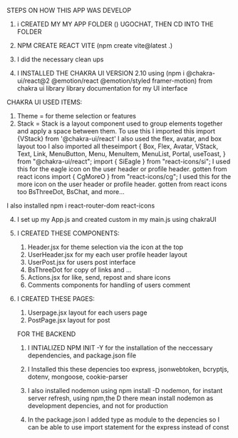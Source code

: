 STEPS ON HOW THIS APP WAS DEVELOP

1. i CREATED MY MY APP FOLDER ()
   UGOCHAT, THEN CD INTO THE FOLDER

2. NPM CREATE REACT VITE (npm create vite@latest .)

3. I did the necessary clean ups

4. I INSTALLED THE CHAKRA UI VERSION 2.10 using (npm i @chakra-ui/react@2 @emotion/react @emotion/styled framer-motion) from chakra ui library library documentation for my UI interface

CHAKRA UI USED ITEMS:

1. Theme = for theme selection or features
2. Stack = Stack is a layout component used to group elements together and apply a space between them. To use this I imported this import {VStack} from '@chakra-ui/react' I also used the flex, avatar, and box layout too
   I also imported all theseimport {
   Box,
   Flex,
   Avatar,
   VStack,
   Text,
   Link,
   MenuButton,
   Menu,
   MenuItem,
   MenuList,
   Portal,
   useToast,
   } from "@chakra-ui/react";
   import { SiEagle } from "react-icons/si"; I used this for the eagle icon on the user header or profile header. gotten from react icons
   import { CgMoreO } from "react-icons/cg"; I used this for the more icon on the user header or profile header. gotten from react icons too
   BsThreeDot, BsChat, and more...

I also installed npm i react-router-dom react-icons

4. I set up my App.js and created custom in my main.js using chakraUI

5. I CREATED THESE COMPONENTS:

   1. Header.jsx for theme selection via the icon at the top
   2. UserHeader.jsx for my each user profile header layout
   3. UserPost.jsx for users post interface
   4. BsThreeDot for copy of links and ...
   5. Actions.jsx for like, send, repost and share icons
   6. Comments components for handling of users comment

6. I CREATED THESE PAGES:

   1. Userpage.jsx layout for each users page
   2. PostPage.jsx layout for post

   FOR THE BACKEND

   1. I INTIALIZED NPM INIT -Y for the installation of the neccessary dependencies, and package.json file

   2. I Installed this these depencies too express, jsonwebtoken, bcryptjs, dotenv, mongoose, cookie-parser

   3. I also installed nodemon using npm install -D nodemon, for instant server refresh, using npm,the D there mean install nodemon as development depencies, and not for production

   4. In the package.json I added type as module to the depencies so I can be able to use import statement for the express instead of const
